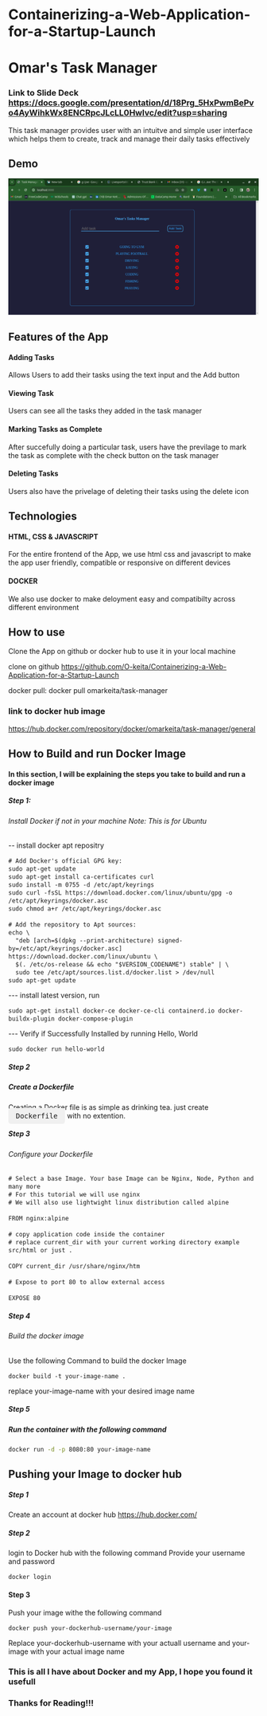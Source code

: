 # Containerizing-a-Web-Application-for-a-Startup-Launch
# Omar's Task Manager

### Link to Slide Deck https://docs.google.com/presentation/d/18Prg_5HxPwmBePvo4AyWihkWx8ENCRpcJLcLL0Hwlvc/edit?usp=sharing

This task manager provides user with an intuitve and simple user interface which helps them to create, track and manage their daily tasks effectively

## Demo

![alt text](<Screenshot from 2024-03-31 12-39-56.png>)

## Features of the App

#### Adding Tasks
Allows Users to add their tasks using the text input and the Add button


#### Viewing Task
Users can see all the tasks they added in the task manager


#### Marking Tasks as Complete
After succefully doing a particular task, users have the previlage to mark the task as complete with the check button on the task manager


#### Deleting Tasks
Users also have the privelage of deleting their tasks using the delete icon

## Technologies
#### HTML, CSS & JAVASCRIPT
For the entire frontend of the App, we use html css and javascript to make the app user friendly, compatible or responsive on different devices

#### DOCKER
We also use docker to make deloyment easy and compatibilty across different environment


## How to use

Clone the App on github or docker hub to use it in your local machine

clone on github https://github.com/O-keita/Containerizing-a-Web-Application-for-a-Startup-Launch

docker pull: docker pull omarkeita/task-manager

### link to docker hub image
https://hub.docker.com/repository/docker/omarkeita/task-manager/general

## How to Build and run Docker Image
#### In this section, I will be explaining the steps you take to build and run a docker image

##### Step 1:
###### Install Docker if not in your machine Note: This is for Ubuntu
-- install docker apt repositry
```
# Add Docker's official GPG key:
sudo apt-get update
sudo apt-get install ca-certificates curl
sudo install -m 0755 -d /etc/apt/keyrings
sudo curl -fsSL https://download.docker.com/linux/ubuntu/gpg -o /etc/apt/keyrings/docker.asc
sudo chmod a+r /etc/apt/keyrings/docker.asc

# Add the repository to Apt sources:
echo \
  "deb [arch=$(dpkg --print-architecture) signed-by=/etc/apt/keyrings/docker.asc] https://download.docker.com/linux/ubuntu \
  $(. /etc/os-release && echo "$VERSION_CODENAME") stable" | \
  sudo tee /etc/apt/sources.list.d/docker.list > /dev/null
sudo apt-get update
```

--- install latest version, run
```
sudo apt-get install docker-ce docker-ce-cli containerd.io docker-buildx-plugin docker-compose-plugin
```

--- Verify if Successfully Installed by running Hello, World
```
sudo docker run hello-world
```

##### Step 2
##### Create a Dockerfile
Creating a Docker file is as simple as drinking tea. just create <kbd style="background-color: #f0f0f0; padding: 8px 15px; border-radius: 5px;">Dockerfile</kbd> with no extention.


##### Step 3
###### Configure your Dockerfile
```
# Select a base Image. Your base Image can be Nginx, Node, Python and many more
# For this tutorial we will use nginx
# We will also use lightwight linux distribution called alpine

FROM nginx:alpine

# copy application code inside the container
# replace current_dir with your current working directory example src/html or just .

COPY current_dir /usr/share/nginx/htm

# Expose to port 80 to allow external access

EXPOSE 80
```

##### Step 4
###### Build the docker image
Use the following Command to build the docker Image
```
docker build -t your-image-name .
```
replace your-image-name with your desired image name

##### Step 5
##### Run the container with the following command
```bash
docker run -d -p 8080:80 your-image-name
```


## Pushing your Image to docker hub
##### Step 1
Create an account at docker hub https://hub.docker.com/

##### Step 2
login to Docker hub with the following command
Provide your username and password
```
docker login
```
#### Step 3

Push your image withe the following command
```
docker push your-dockerhub-username/your-image
```
Replace your-dockerhub-username with your actuall username and your-image with your actual image name

### This is all I have about Docker and my App, I hope you found it usefull
### Thanks for Reading!!!









